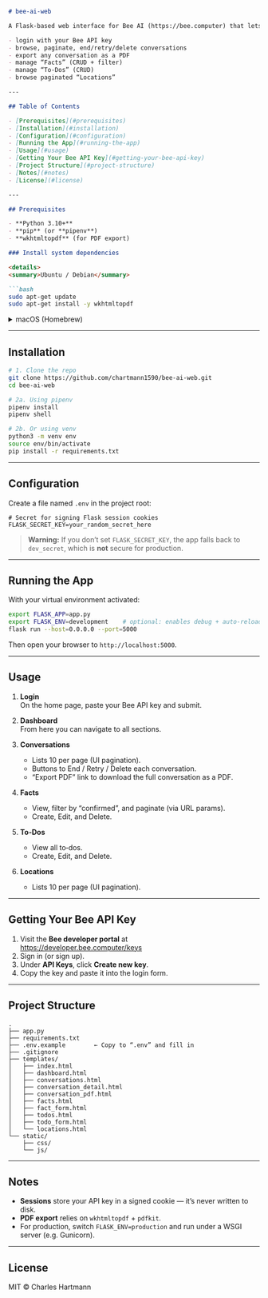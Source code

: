 ```markdown
# bee‑ai‑web

A Flask‑based web interface for Bee AI (https://bee.computer) that lets you

- login with your Bee API key  
- browse, paginate, end/retry/delete conversations  
- export any conversation as a PDF  
- manage “Facts” (CRUD + filter)  
- manage “To‑Dos” (CRUD)  
- browse paginated “Locations”

---

## Table of Contents

- [Prerequisites](#prerequisites)  
- [Installation](#installation)  
- [Configuration](#configuration)  
- [Running the App](#running-the-app)  
- [Usage](#usage)  
- [Getting Your Bee API Key](#getting-your-bee-api-key)  
- [Project Structure](#project-structure)  
- [Notes](#notes)  
- [License](#license)  

---

## Prerequisites

- **Python 3.10+**  
- **pip** (or **pipenv**)  
- **wkhtmltopdf** (for PDF export)

### Install system dependencies

<details>
<summary>Ubuntu / Debian</summary>

```bash
sudo apt-get update
sudo apt-get install -y wkhtmltopdf
```

</details>

<details>
<summary>macOS (Homebrew)</summary>

```bash
brew install wkhtmltopdf
```

</details>

---

## Installation

```bash
# 1. Clone the repo
git clone https://github.com/chartmann1590/bee-ai-web.git
cd bee-ai-web

# 2a. Using pipenv
pipenv install
pipenv shell

# 2b. Or using venv
python3 -m venv env
source env/bin/activate
pip install -r requirements.txt
```

---

## Configuration

Create a file named `.env` in the project root:

```dotenv
# Secret for signing Flask session cookies
FLASK_SECRET_KEY=your_random_secret_here
```

> **Warning:** If you don’t set `FLASK_SECRET_KEY`, the app falls back to `dev_secret`, which is **not** secure for production.

---

## Running the App

With your virtual environment activated:

```bash
export FLASK_APP=app.py
export FLASK_ENV=development    # optional: enables debug + auto‑reload
flask run --host=0.0.0.0 --port=5000
```

Then open your browser to `http://localhost:5000`.

---

## Usage

1. **Login**  
   On the home page, paste your Bee API key and submit.  

2. **Dashboard**  
   From here you can navigate to all sections.

3. **Conversations**  
   - Lists 10 per page (UI pagination).  
   - Buttons to End / Retry / Delete each conversation.  
   - “Export PDF” link to download the full conversation as a PDF.  

4. **Facts**  
   - View, filter by “confirmed”, and paginate (via URL params).  
   - Create, Edit, and Delete.  

5. **To‑Dos**  
   - View all to‑dos.  
   - Create, Edit, and Delete.  

6. **Locations**  
   - Lists 10 per page (UI pagination).  

---

## Getting Your Bee API Key

1. Visit the **Bee developer portal** at  
   https://developer.bee.computer/keys  
2. Sign in (or sign up).  
3. Under **API Keys**, click **Create new key**.  
4. Copy the key and paste it into the login form.

---

## Project Structure

```
.
├── app.py
├── requirements.txt
├── .env.example        ← Copy to “.env” and fill in
├── .gitignore
├── templates/
│   ├── index.html
│   ├── dashboard.html
│   ├── conversations.html
│   ├── conversation_detail.html
│   ├── conversation_pdf.html
│   ├── facts.html
│   ├── fact_form.html
│   ├── todos.html
│   ├── todo_form.html
│   └── locations.html
└── static/
    ├── css/
    └── js/
```

---

## Notes

- **Sessions** store your API key in a signed cookie — it’s never written to disk.  
- **PDF export** relies on `wkhtmltopdf` + `pdfkit`.  
- For production, switch `FLASK_ENV=production` and run under a WSGI server (e.g. Gunicorn).

---

## License

MIT © Charles Hartmann
```